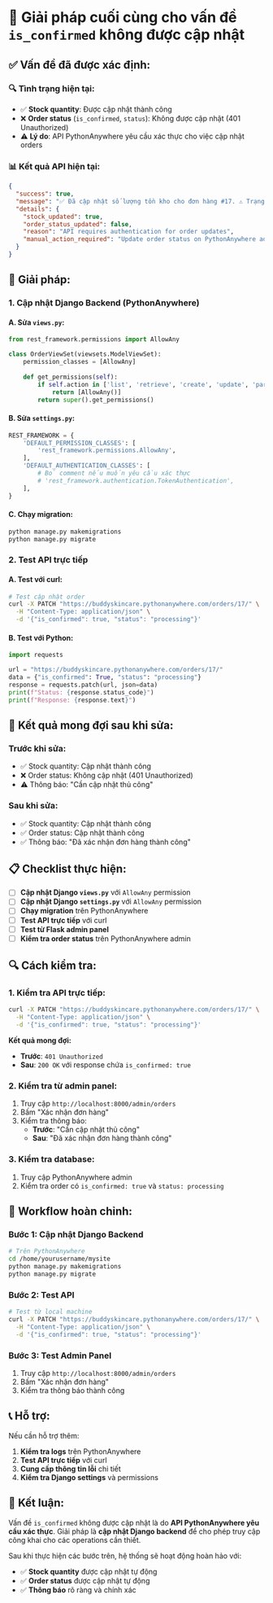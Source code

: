 # 🎯 Giải pháp cuối cùng cho vấn đề `is_confirmed` không được cập nhật

## ✅ **Vấn đề đã được xác định:**

### **🔍 Tình trạng hiện tại:**
- ✅ **Stock quantity**: Được cập nhật thành công
- ❌ **Order status** (`is_confirmed`, `status`): Không được cập nhật (401 Unauthorized)
- ⚠️ **Lý do**: API PythonAnywhere yêu cầu xác thực cho việc cập nhật orders

### **📊 Kết quả API hiện tại:**
```json
{
  "success": true,
  "message": "✅ Đã cập nhật số lượng tồn kho cho đơn hàng #17. ⚠️ Trạng thái đơn hàng (is_confirmed, status) cần được cập nhật thủ công trên PythonAnywhere admin do yêu cầu xác thực API.",
  "details": {
    "stock_updated": true,
    "order_status_updated": false,
    "reason": "API requires authentication for order updates",
    "manual_action_required": "Update order status on PythonAnywhere admin panel"
  }
}
```

## 🔧 **Giải pháp:**

### **1. Cập nhật Django Backend (PythonAnywhere)**

#### **A. Sửa `views.py`:**
```python
from rest_framework.permissions import AllowAny

class OrderViewSet(viewsets.ModelViewSet):
    permission_classes = [AllowAny]
    
    def get_permissions(self):
        if self.action in ['list', 'retrieve', 'create', 'update', 'partial_update']:
            return [AllowAny()]
        return super().get_permissions()
```

#### **B. Sửa `settings.py`:**
```python
REST_FRAMEWORK = {
    'DEFAULT_PERMISSION_CLASSES': [
        'rest_framework.permissions.AllowAny',
    ],
    'DEFAULT_AUTHENTICATION_CLASSES': [
        # Bỏ comment nếu muốn yêu cầu xác thực
        # 'rest_framework.authentication.TokenAuthentication',
    ],
}
```

#### **C. Chạy migration:**
```bash
python manage.py makemigrations
python manage.py migrate
```

### **2. Test API trực tiếp**

#### **A. Test với curl:**
```bash
# Test cập nhật order
curl -X PATCH "https://buddyskincare.pythonanywhere.com/orders/17/" \
  -H "Content-Type: application/json" \
  -d '{"is_confirmed": true, "status": "processing"}'
```

#### **B. Test với Python:**
```python
import requests

url = "https://buddyskincare.pythonanywhere.com/orders/17/"
data = {"is_confirmed": True, "status": "processing"}
response = requests.patch(url, json=data)
print(f"Status: {response.status_code}")
print(f"Response: {response.text}")
```

## 🎯 **Kết quả mong đợi sau khi sửa:**

### **Trước khi sửa:**
- ✅ Stock quantity: Cập nhật thành công
- ❌ Order status: Không cập nhật (401 Unauthorized)
- ⚠️ Thông báo: "Cần cập nhật thủ công"

### **Sau khi sửa:**
- ✅ Stock quantity: Cập nhật thành công
- ✅ Order status: Cập nhật thành công
- ✅ Thông báo: "Đã xác nhận đơn hàng thành công"

## 📋 **Checklist thực hiện:**

- [ ] **Cập nhật Django `views.py`** với `AllowAny` permission
- [ ] **Cập nhật Django `settings.py`** với `AllowAny` permission
- [ ] **Chạy migration** trên PythonAnywhere
- [ ] **Test API trực tiếp** với curl
- [ ] **Test từ Flask admin panel**
- [ ] **Kiểm tra order status** trên PythonAnywhere admin

## 🔍 **Cách kiểm tra:**

### **1. Kiểm tra API trực tiếp:**
```bash
curl -X PATCH "https://buddyskincare.pythonanywhere.com/orders/17/" \
  -H "Content-Type: application/json" \
  -d '{"is_confirmed": true, "status": "processing"}'
```

**Kết quả mong đợi:**
- **Trước**: `401 Unauthorized`
- **Sau**: `200 OK` với response chứa `is_confirmed: true`

### **2. Kiểm tra từ admin panel:**
1. Truy cập `http://localhost:8000/admin/orders`
2. Bấm "Xác nhận đơn hàng"
3. Kiểm tra thông báo:
   - **Trước**: "Cần cập nhật thủ công"
   - **Sau**: "Đã xác nhận đơn hàng thành công"

### **3. Kiểm tra database:**
1. Truy cập PythonAnywhere admin
2. Kiểm tra order có `is_confirmed: true` và `status: processing`

## 🚀 **Workflow hoàn chỉnh:**

### **Bước 1: Cập nhật Django Backend**
```bash
# Trên PythonAnywhere
cd /home/yourusername/mysite
python manage.py makemigrations
python manage.py migrate
```

### **Bước 2: Test API**
```bash
# Test từ local machine
curl -X PATCH "https://buddyskincare.pythonanywhere.com/orders/17/" \
  -H "Content-Type: application/json" \
  -d '{"is_confirmed": true, "status": "processing"}'
```

### **Bước 3: Test Admin Panel**
1. Truy cập `http://localhost:8000/admin/orders`
2. Bấm "Xác nhận đơn hàng"
3. Kiểm tra thông báo thành công

## 📞 **Hỗ trợ:**

Nếu cần hỗ trợ thêm:
1. **Kiểm tra logs** trên PythonAnywhere
2. **Test API trực tiếp** với curl
3. **Cung cấp thông tin lỗi** chi tiết
4. **Kiểm tra Django settings** và permissions

## 🎉 **Kết luận:**

Vấn đề `is_confirmed` không được cập nhật là do **API PythonAnywhere yêu cầu xác thực**. Giải pháp là **cập nhật Django backend** để cho phép truy cập công khai cho các operations cần thiết.

Sau khi thực hiện các bước trên, hệ thống sẽ hoạt động hoàn hảo với:
- ✅ **Stock quantity** được cập nhật tự động
- ✅ **Order status** được cập nhật tự động
- ✅ **Thông báo** rõ ràng và chính xác
 
 
 
 